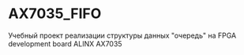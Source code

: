 # AX7035_FIFO
Учебный проект реализации структуры данных "очередь" на FPGA development board ALINX AX7035
